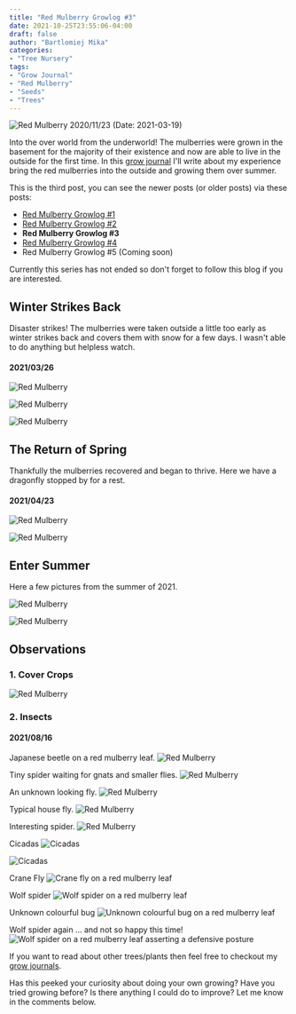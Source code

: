 ```yaml
---
title: "Red Mulberry Growlog #3"
date: 2021-10-25T23:55:06-04:00
draft: false
author: "Bartlomiej Mika"
categories:
- "Tree Nursery"
tags:
- "Grow Journal"
- "Red Mulberry"
- "Seeds"
- "Trees"
---
```


![Red Mulberry 2020/11/23](/img/2021/10-25/red_mulberries_1_outside.jpg)
(Date: 2021-03-19)

Into the over world from the underworld! The mulberries were grown in the basement for the majority of their existence and now are able to live in the outside for the first time. In this [grow journal](/tags/grow-journal/) I'll write about my experience bring the red mulberries into the outside and growing them over summer.

<!--more-->

This is the third post, you can see the newer posts (or older posts) via these posts:

* [Red Mulberry Growlog #1](/post/2021/red-mulberry-growlog-1/)
* [Red Mulberry Growlog #2](/post/2021/red-mulberry-growlog-2/)
* **Red Mulberry Growlog #3**
* [Red Mulberry Growlog #4](/post/2022/red-mulberry-growlog-4)
* Red Mulberry Growlog #5  (Coming soon)

Currently this series has not ended so don't forget to follow this blog if you are interested.

## Winter Strikes Back
Disaster strikes! The mulberries were taken outside a little too early as winter strikes back and covers them with snow for a few days. I wasn't able to do anything but helpless watch.

#### 2021/03/26

![Red Mulberry](/img/2021/10-25/red_mulberries_2_outside.jpg)

![Red Mulberry](/img/2021/10-25/red_mulberries_3_outside.jpg)

![Red Mulberry](/img/2021/10-25/red_mulberries_6_outside.jpg)

## The Return of Spring
Thankfully the mulberries recovered and began to thrive. Here we have a dragonfly stopped by for a rest.

#### 2021/04/23

![Red Mulberry](/img/2021/10-25/red_mulberries_7_outside.jpg)

![Red Mulberry](/img/2021/10-25/red_mulberries_8_outside.jpg)

## Enter Summer
Here a few pictures from the summer of 2021.

![Red Mulberry](/img/2021/10-25/red_mulberries_9_outside.jpg)

![Red Mulberry](/img/2021/10-25/red_mulberries_10_outside.jpg)

## Observations
### 1. Cover Crops
![Red Mulberry](/img/2021/10-25/red_mulberries_11_outside.jpg)

### 2. Insects
#### 2021/08/16

Japanese beetle on a red mulberry leaf.
![Red Mulberry](/img/2021/10-25/japanese_beetle_on_red_mulberry_leaf.jpeg)

Tiny spider waiting for gnats and smaller flies.
![Red Mulberry](/img/2021/10-25/red_mulberries_12_outside.jpg)

An unknown looking fly.
![Red Mulberry](/img/2021/10-25/red_mulberries_13_outside.jpg)

Typical house fly.
![Red Mulberry](/img/2021/10-25/red_mulberries_14_outside.jpg)

Interesting spider.
![Red Mulberry](/img/2021/10-25/red_mulberries_17_outside.jpg)

Cicadas
![Cicadas](/img/2021/10-25/cicada_01.jpeg)

![Cicadas](/img/2021/10-25/cicada_02.jpeg)

Crane Fly
![Crane fly on a red mulberry leaf](/img/2021/10-25/crane_fly_on_red_mulberry_leaf.jpeg)

Wolf spider
![Wolf spider on a red mulberry leaf](/img/2021/10-25/wolf_spider_nest_on_red_mullberry_leaf.jpeg)

Unknown colourful bug
![Unknown colourful bug on a red mulberry leaf](/img/2021/10-25/unknown_colourful_bug_on_red_mulberry.png)

Wolf spider again ... and not so happy this time!
![Wolf spider on a red mulberry leaf asserting a defensive posture](/img/2021/10-25/wolf_spider_on_red_mulberry_asserting_a_defensive_posture.jpeg)


If you want to read about other trees/plants then feel free to checkout my [grow journals](/tags/grow-journal/).

Has this peeked your curiosity about doing your own growing? Have you tried growing before? Is there anything I could do to improve? Let me know in the comments below.
